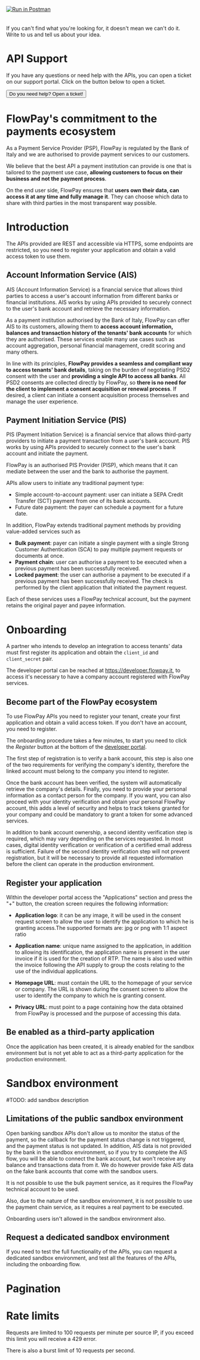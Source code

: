 <!-- include css file -->
<link rel="stylesheet" href="./theme/messages.css">
<link rel="stylesheet" href="./theme/darkmode.css">
<link rel="stylesheet" href="./theme/beta.css">

[![Run in Postman](https://run.pstmn.io/button.svg)](https://app.postman.com/run-collection/postman_collection.json)
<br><br><br>
If you can't find what you're looking for, it doesn't mean we can't do it. Write to us and tell us about your idea.

# API Support

If you have any questions or need help with the APIs, you can open a ticket on our support portal. Click on the button below to open a ticket.

<script src=https://youtrack.flowpay.it/static/simplified/form/form-entry.js?auto=true></script>
<div id=form-button style="">
    <button> Do you need help? Open a ticket! </button>
</div>
<script>  
    YTFeedbackForm.renderFeedbackButton(
        document.currentScript.previousElementSibling,
        { 
            backendURL: 'https://youtrack.flowpay.it', 
            formUUID: '5365c66c-6295-4631-9a5e-7afc2d5b7abf', 
            theme: 'auto', 
            language: 'en'
        }  
    );
</script>

# FlowPay's commitment to the payments ecosystem

As a Payment Service Provider (PSP), FlowPay is regulated by the Bank of Italy and we are authorised to provide payment services to our customers.

We believe that the best API a payment institution can provide is one that is tailored to the payment use case, **allowing customers to focus on their business and not the payment process**.

On the end user side, FlowPay ensures that **users own their data, can access it at any time and fully manage it**. They can choose which data to share with third parties in the most transparent way possible.

# Introduction

The APIs provided are REST and accessible via HTTPS, some endpoints are restricted, so you need to register your application and obtain a valid access token to use them.

## Account Information Service (AIS)

AIS (Account Information Service) is a financial service that allows third parties to access a user's account information from different banks or financial institutions. AIS works by using APIs provided to securely connect to the user's bank account and retrieve the necessary information.

As a payment institution authorised by the Bank of Italy, FlowPay can offer AIS to its customers, allowing them to **access account information, balances and transaction history of the tenants' bank accounts** for which they are authorised.
These services enable many use cases such as account aggregation, personal financial management, credit scoring and many others.

In line with its principles, **FlowPay provides a seamless and compliant way to access tenants' bank details**, taking on the burden of negotiating PSD2 consent with the user and **providing a single API to access all banks**. All PSD2 consents are collected directly by FlowPay, so **there is no need for the client to implement a consent acquisition or renewal process**.
If desired, a client can initiate a consent acquisition process themselves and manage the user experience.

## Payment Initiation Service (PIS)

PIS (Payment Initiation Service) is a financial service that allows third-party providers to initiate a payment transaction from a user's bank account. PIS works by using APIs provided to securely connect to the user's bank account and initiate the payment.

FlowPay is an authorised PIS Provider (PISP), which means that it can mediate between the user and the bank to authorise the payment.

APIs allow users to initiate any traditional payment type:

- Simple account-to-account payment: user can initiate a SEPA Credit Transfer (SCT) payment from one of its bank accounts.
- Future date payment: the payer can schedule a payment for a future date.

In addition, FlowPay extends traditional payment methods by providing value-added services such as

- **Bulk payment**: payer can initiate a single payment with a single Strong Customer Authentication (SCA) to pay multiple payment requests or documents at once.
- **Payment chain**: user can authorise a payment to be executed when a previous payment has been successfully received.
- **Locked payment**: the user can authorise a payment to be executed if a previous payment has been successfully received. The check is performed by the client application that initiated the payment request.

Each of these services uses a FlowPay technical account, but the payment retains the original payer and payee information.

# Onboarding

A partner who intends to develop an integration to access tenants' data must first register its application and obtain the `client_id` and `client_secret` pair.

The developer portal can be reached at https://developer.flowpay.it, to access it's necessary to have a company account registered with FlowPay services.

## Become part of the FlowPay ecosystem

To use FlowPay APIs you need to register your tenant, create your first application and obtain a valid access token. If you don't have an account, you need to register.

The onboarding procedure takes a few minutes, to start you need to click the _Register_ button at the bottom of the <a href="https://developer.flowpay.it">developer portal</a>.

The first step of registration is to verify a bank account, this step is also one of the two requirements for verifying the company's identity, therefore the linked account must belong to the company you intend to register.

Once the bank account has been verified, the system will automatically retrieve the company's details. Finally, you need to provide your personal information as a contact person for the company. If you want, you can also proceed with your identity verification and obtain your personal FlowPay account, this adds a level of security and helps to track tokens granted for your company and could be mandatory to grant a token for some advanced services.

In addition to bank account ownership, a second identity verification step is required, which may vary depending on the services requested.
In most cases, digital identity verification or verification of a certified email address is sufficient.
Failure of the second identity verification step will not prevent registration, but it will be necessary to provide all requested information before the client can operate in the production environment.

## Register your application

Within the developer portal access the "Applications" section and press the "+" button, the creation screen requires the following information:

- **Application logo**: it can be any image, it will be used in the consent request screen to allow the user to identify the application to which he is granting access.The supported formats are: jpg or png with 1:1 aspect ratio

- **Application name**: unique name assigned to the application, in addition to allowing its identification, the application name is present in the user invoice if it is used for the creation of RTP. The name is also used within the invoice following the API supply to group the costs relating to the use of the individual applications.

- **Homepage URL**: must contain the URL to the homepage of your service or company. The URL is shown during the consent screen to allow the user to identify the company to which he is granting consent.

- **Privacy URL**: must point to a page containing how the data obtained from FlowPay is processed and the purpose of accessing this data.

## Be enabled as a third-party application

Once the application has been created, it is already enabled for the sandbox environment but is not yet able to act as a third-party application for the production environment.

# Sandbox environment

#TODO: add sandbox description

## Limitations of the public sandbox environment

Open banking sandbox APIs don't allow us to monitor the status of the payment, so the callback for the payment status change is not triggered, and the payment status is not updated.
In addition, AIS data is not provided by the bank in the sandbox environment, so if you try to complete the AIS flow, you will be able to connect the bank account, but won't receive any balance and transactions data from it. We do however provide fake AIS data on the fake bank accounts that come with the sandbox users.

It is not possible to use the bulk payment service, as it requires the FlowPay technical account to be used.

Also, due to the nature of the sandbox environment, it is not possible to use the payment chain service, as it requires a real payment to be executed.

Onboarding users isn't allowed in the sandbox environment also.

## Request a dedicated sandbox environment

If you need to test the full functionality of the APIs, you can request a dedicated sandbox environment, and test all the features of the APIs, including the onboarding flow.

# Pagination

# Rate limits

Requests are limited to 100 requests per minute per source IP, if you exceed this limit you will receive a 429 error.

There is also a burst limit of 10 requests per second.
